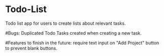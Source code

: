 # Todo-List
Todo list app for users to create lists about relevant tasks.

#Bugs: Duplicated Todo Tasks created when creating a new task.

#Features to finish in the future: require text input on "Add Project" button to prevent blank buttons.